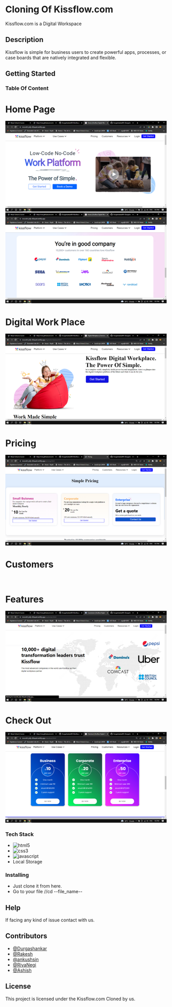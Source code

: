# Cloning Of Kissflow.com

Kissflow.com is a Digital Workspace

## Description

Kissflow is simple for business users to create powerful apps, processes, or case boards that are natively integrated and flexible.

## Getting Started



### Table Of Content
<h1>Home Page</h1>
<img src="https://github.com/Durgashankar001/Kissflow.com-Clone/blob/main/Images/Screenshot%20(1084).png" alt=""/>
<img src="https://github.com/Durgashankar001/Kissflow.com-Clone/blob/main/Images/Screenshot%20(1085).png" alt=""/>
<h1>Digital Work Place</h1>
<img src="https://github.com/Durgashankar001/Kissflow.com-Clone/blob/main/Images/Screenshot%20(1086).png" alt=""/>
<h1>Pricing</h1>
<img src="https://github.com/Durgashankar001/Kissflow.com-Clone/blob/main/Images/Screenshot%20(1087).png" alt=""/>
<h1>Customers</h1>
<img src="https://github.com/Durgashankar001/Kissflow.com-Clone/blob/main/Images/Screenshot%20(1088).png.png" alt=""/>
<h1>Features</h1>
<img src="https://github.com/Durgashankar001/Kissflow.com-Clone/blob/main/Images/Screenshot%20(1088).png" alt=""/>
<h1>Check Out</h1>
<img src="https://github.com/Durgashankar001/Kissflow.com-Clone/blob/main/Images/Screenshot%20(1090).png" alt=""/>




### Tech Stack

*  <img src="https://img.shields.io/badge/HTML5-E34F26?style=for-the-badge&logo=html5&logoColor=white" alt="html5" />
*  <img src="https://img.shields.io/badge/CSS3-1572B6?style=for-the-badge&logo=css3&logoColor=white" alt="css3" />
*  <img src="https://img.shields.io/badge/JavaScript-323330?style=for-the-badge&logo=javascript&logoColor=F7DF1E" alt="javascript" />
* Local Storage

### Installing

* Just clone it from here.
* Go to your file //cd --file_name--


## Help

If facing any kind of issue contact with us.


## Contributors
* [@Durgashankar](https://github.com/Durgashankar001)
* [@Rakesh](https://github.com/Rakesh7420)
* [@ankushsin](https://github.com/ankushsin)
* [@RiyaNegi](https://github.com/RiyaNegi03)
* [@Ashish](https://github.com/abajaj655)




## License
This project is licensed under the Kissflow.com Cloned by us.
